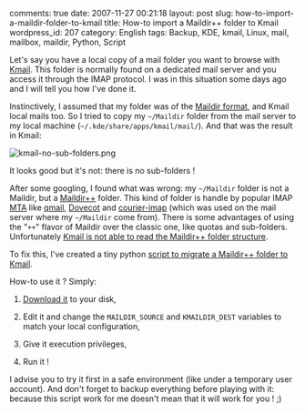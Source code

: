 comments: true
date: 2007-11-27 00:21:18
layout: post
slug: how-to-import-a-maildir-folder-to-kmail
title: How-to import a Maildir++ folder to Kmail
wordpress_id: 207
category: English
tags: Backup, KDE, kmail, Linux, mail, mailbox, maildir, Python, Script

Let's say you have a local copy of a mail folder you want to browse with [Kmail](http://kontact.kde.org/kmail). This folder is normally found on a dedicated mail server and you access it through the IMAP protocol. I was in this situation some days ago and I will tell you how I've done it.

Instinctively, I assumed that my folder was of the [Maildir format](http://en.wikipedia.org/wiki/Maildir), and Kmail local mails too. So I tried to copy my `~/Maildir` folder from the mail server to my local machine (`~/.kde/share/apps/kmail/mail/`). And that was the result in Kmail:

![kmail-no-sub-folders.png](http://kevin.deldycke.com/wp-content/uploads/2007/11/kmail-no-sub-folders.png)

It looks good but it's not: there is no sub-folders !

After some googling, I found what was wrong: my `~/Maildir` folder is not a Maildir, but a [Maildir++](http://www.inter7.com/courierimap/README.maildirquota.html) folder. This kind of folder is handle by popular IMAP [MTA](http://en.wikipedia.org/wiki/Mail_transfer_agent) like [qmail](http://cr.yp.to/qmail.html), [Dovecot](http://www.dovecot.org) and [courier-imap](http://www.courier-mta.org) (which was used on the mail server where my `~/Maildir` come from). There is some advantages of using the "`++`" flavor of Maildir over the classic one, like quotas and sub-folders. Unfortunately [Kmail is not able to read the Maildir++ folder structure](http://groups.google.com/group/comp.windows.x.kde/browse_thread/thread/1c74818b4175b3ec#487b5c78311a07c7).

To fix this, I've created a tiny python [script to migrate a Maildir++ folder to Kmail](http://github.com/kdeldycke/scripts/blob/master/maildir%2B%2B2kmail.py).

How-to use it ? Simply:




  1. [Download it](http://github.com/kdeldycke/scripts/blob/master/maildir%2B%2B2kmail.py) to your disk,


  2. Edit it and change the `MAILDIR_SOURCE` and `KMAILDIR_DEST` variables to match your local configuration,


  3. Give it execution privileges,


  4. Run it !



I advise you to try it first in a safe environment (like under a temporary user account). And don't forget to backup everything before playing with it: because this script work for me doesn't mean that it will work for you ! ;)
